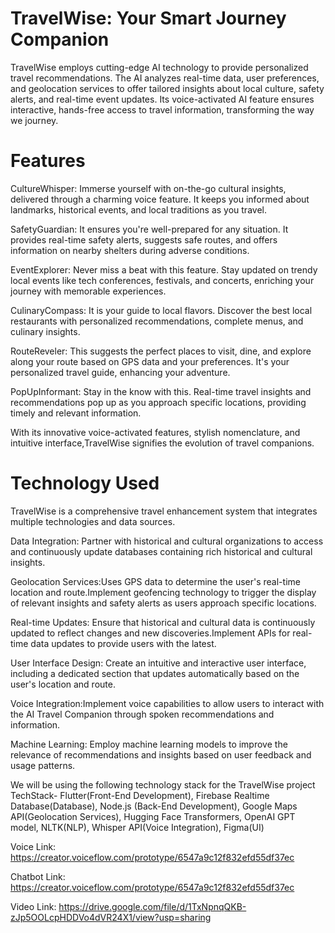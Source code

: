 # TravelWise: Your Smart Journey Companion

TravelWise employs cutting-edge AI technology to provide personalized travel recommendations. The AI analyzes real-time data, user preferences, and geolocation services to offer tailored insights about local culture, safety alerts, and real-time event updates. Its voice-activated AI feature ensures interactive, hands-free access to travel information, transforming the way we journey.
# Features

CultureWhisper: Immerse yourself with on-the-go cultural insights, delivered through a charming voice feature. It keeps you informed about landmarks, historical events, and local traditions as you travel.


SafetyGuardian: It ensures you're well-prepared for any situation. It provides real-time safety alerts, suggests safe routes, and offers information on nearby shelters during adverse conditions.


EventExplorer: Never miss a beat with this feature. Stay updated on trendy local events like tech conferences, festivals, and concerts, enriching your journey with memorable experiences.


CulinaryCompass: It is your guide to local flavors. Discover the best local restaurants with personalized recommendations, complete menus, and culinary insights.


RouteReveler: This suggests the perfect places to visit, dine, and explore along your route based on GPS data and your preferences. It's your personalized travel guide, enhancing your adventure.

PopUpInformant: Stay in the know with this. Real-time travel insights and recommendations pop up as you approach specific locations, providing timely and relevant information.


With its innovative voice-activated features, stylish nomenclature, and intuitive interface,TravelWise signifies the evolution of travel companions.

# Technology Used

TravelWise is a comprehensive travel enhancement system that integrates multiple technologies and data sources.

Data Integration: Partner with historical and cultural organizations to access and continuously update databases containing rich historical and cultural insights.

Geolocation Services:Uses GPS data to determine the user's real-time location and route.Implement geofencing technology to trigger the display of relevant insights and safety alerts as users approach specific locations.

Real-time Updates: Ensure that historical and cultural data is continuously updated to reflect changes and new discoveries.Implement APIs for real-time data updates to provide users with the latest.

User Interface Design: Create an intuitive and interactive user interface, including a dedicated section that updates automatically based on the user's location and route.

Voice Integration:Implement voice capabilities to allow users to interact with the AI Travel Companion through spoken recommendations and information.

Machine Learning: Employ machine learning models to improve the relevance of recommendations and insights based on user feedback and usage patterns.

We will be using the following  technology stack for the TravelWise project TechStack- Flutter(Front-End Development), Firebase Realtime Database(Database), Node.js (Back-End Development),  Google Maps API(Geolocation Services), Hugging Face Transformers, OpenAI GPT model, NLTK(NLP), Whisper API(Voice Integration), Figma(UI)

Voice Link: https://creator.voiceflow.com/prototype/6547a9c12f832efd55df37ec

Chatbot Link: https://creator.voiceflow.com/prototype/6547a9c12f832efd55df37ec

Video Link: https://drive.google.com/file/d/1TxNpnqQKB-zJp5OOLcpHDDVo4dVR24X1/view?usp=sharing

